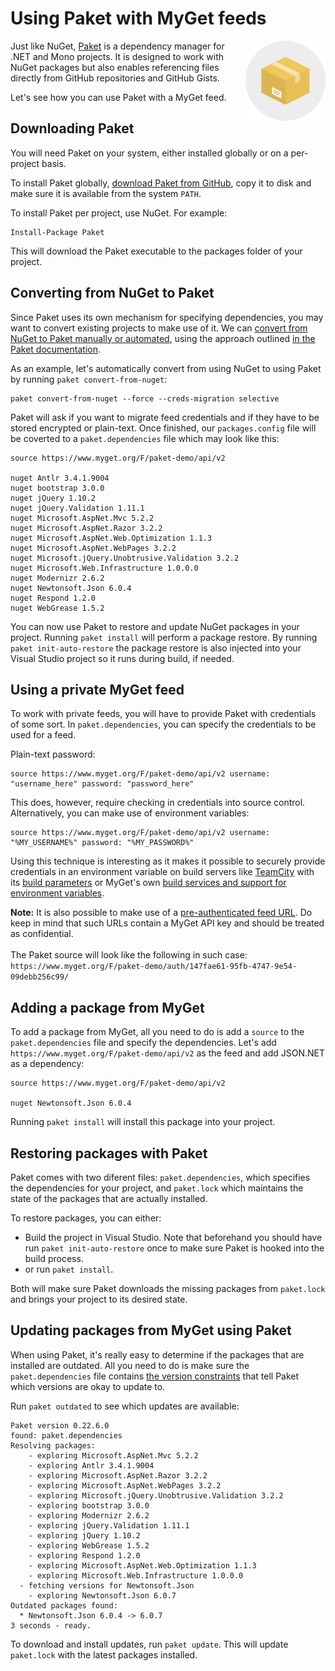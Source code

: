 # Using Paket with MyGet feeds

<img src="Images/paket.png" align="right"/> Just like NuGet, [Paket](http://fsprojects.github.io/Paket/) is a dependency manager for .NET and Mono projects. It is designed to work with NuGet packages but also enables referencing files directly from GitHub repositories and GitHub Gists.

Let's see how you can use Paket with a MyGet feed.

## Downloading Paket

You will need Paket on your system, either installed globally or on a per-project basis.

To install Paket globally, [download Paket from GitHub](https://github.com/fsprojects/Paket/releases/latest), copy it to disk and make sure it is available from the system `PATH`.

To install Paket per project, use NuGet. For example:

	Install-Package Paket

This will download the Paket executable to the packages folder of your project.

## Converting from NuGet to Paket

Since Paket uses its own mechanism for specifying dependencies, you may want to convert existing projects to make use of it. We can [convert from NuGet to Paket manually or automated](http://fsprojects.github.io/Paket/paket-convert-from-nuget.html), using the approach outlined [in the Paket documentation](http://fsprojects.github.io/Paket/paket-convert-from-nuget.html).

As an example, let's automatically convert from using NuGet to using Paket by running `paket convert-from-nuget`:

	paket convert-from-nuget --force --creds-migration selective

Paket will ask if you want to migrate feed credentials and if they have to be stored encrypted or plain-text. Once finished, our `packages.config` file will be coverted to a `paket.dependencies` file which may look like this:

	source https://www.myget.org/F/paket-demo/api/v2
	
	nuget Antlr 3.4.1.9004
	nuget bootstrap 3.0.0
	nuget jQuery 1.10.2
	nuget jQuery.Validation 1.11.1
	nuget Microsoft.AspNet.Mvc 5.2.2
	nuget Microsoft.AspNet.Razor 3.2.2
	nuget Microsoft.AspNet.Web.Optimization 1.1.3
	nuget Microsoft.AspNet.WebPages 3.2.2
	nuget Microsoft.jQuery.Unobtrusive.Validation 3.2.2
	nuget Microsoft.Web.Infrastructure 1.0.0.0
	nuget Modernizr 2.6.2
	nuget Newtonsoft.Json 6.0.4
	nuget Respond 1.2.0
	nuget WebGrease 1.5.2

You can now use Paket to restore and update NuGet packages in your project. Running `paket install` will perform a package restore. By running `paket init-auto-restore` the package restore is also injected into your Visual Studio project so it runs during build, if needed.

## Using a private MyGet feed

To work with private feeds, you will have to provide Paket with credentials of some sort. In `paket.dependencies`, you can specify the credentials to be used for a feed.

Plain-text password:

	source https://www.myget.org/F/paket-demo/api/v2 username: "username_here" password: "password_here"

This does, however, require checking in credentials into source control. Alternatively, you can make use of environment variables:

	source https://www.myget.org/F/paket-demo/api/v2 username: "%MY_USERNAME%" password: "%MY_PASSWORD%"

Using this technique is interesting as it makes it possible to securely provide credentials in an environment variable on build servers like [TeamCity](http://www.jetbrains.com) with its [build parameters](https://confluence.jetbrains.com/display/TCD8/Defining+and+Using+Build+Parameters+in+Build+Configuration) or MyGet's own [build services and support for environment variables](/docs/reference/build-services#User-defined_environment_variables).

<p class="alert alert-info">
    <strong>Note:</strong> It is also possible to make use of a <a href="/docs/reference/feed-endpoints#Private_feed_endpoints_and_authentication">pre-authenticated feed URL</a>. Do keep in mind that such URLs contain a MyGet API key and should be treated as confidential.<br/><br/>
	The Paket source will look like the following in such case: <code>https://www.myget.org/F/paket-demo/auth/147fae61-95fb-4747-9e54-09debb256c99/</code>
</P>

## Adding a package from MyGet

To add a package from MyGet, all you need to do is add a `source` to the `paket.dependencies` file and specify the dependencies. Let's add `https://www.myget.org/F/paket-demo/api/v2` as the feed and add JSON.NET as a dependency:

	source https://www.myget.org/F/paket-demo/api/v2
	
	nuget Newtonsoft.Json 6.0.4

Running `paket install` will install this package into your project.

## Restoring packages with Paket

Paket comes with two diferent files: `paket.dependencies`, which specifies the dependencies for your project, and `paket.lock` which maintains the state of the packages that are actually installed.

To restore packages, you can either:

* Build the project in Visual Studio. Note that beforehand you should have run `paket init-auto-restore` once to make sure Paket is hooked into the build process.
* or run `paket install`.

Both will make sure Paket downloads the missing packages from `paket.lock` and brings your project to its desired state.

## Updating packages from MyGet using Paket

When using Paket, it's really easy to determine if the packages that are installed are outdated. All you need to do is make sure the `paket.dependencies` file contains [the version constraints](https://fsprojects.github.io/Paket/nuget-dependencies.html) that tell Paket which versions are okay to update to.

Run `paket outdated` to see which updates are available:

	Paket version 0.22.6.0
	found: paket.dependencies
	Resolving packages:
	    - exploring Microsoft.AspNet.Mvc 5.2.2
	    - exploring Antlr 3.4.1.9004
	    - exploring Microsoft.AspNet.Razor 3.2.2
	    - exploring Microsoft.AspNet.WebPages 3.2.2
	    - exploring Microsoft.jQuery.Unobtrusive.Validation 3.2.2
	    - exploring bootstrap 3.0.0
	    - exploring Modernizr 2.6.2
	    - exploring jQuery.Validation 1.11.1
	    - exploring jQuery 1.10.2
	    - exploring WebGrease 1.5.2
	    - exploring Respond 1.2.0
	    - exploring Microsoft.AspNet.Web.Optimization 1.1.3
	    - exploring Microsoft.Web.Infrastructure 1.0.0.0
	  - fetching versions for Newtonsoft.Json
	    - exploring Newtonsoft.Json 6.0.7
	Outdated packages found:
	  * Newtonsoft.Json 6.0.4 -> 6.0.7
	3 seconds - ready.

To download and install updates, run `paket update`. This will update `paket.lock` with the latest packages installed.

